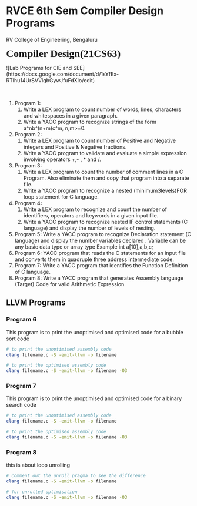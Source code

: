 # RVCE 6th Sem Compiler Design Programs

<p>RV College of Engineering, Bengaluru</p>
<p><strong><span style="font-family: serif; font-size: 28px;">Compiler Design(21CS63)</span></strong></p>
![Lab Programs for CIE and SEE](https://docs.google.com/document/d/1sYfEx-RTlhu14UrSVViqbGywJfuFdXIo/edit)
<p><br></p>
<ol>
    <li>Program 1:&nbsp;<ol>
            <li>Write a LEX program to count number of words, lines, characters and whitespaces in a given paragraph.</li>
            <li>Write a YACC program to recognize strings of the form a^nb^(n+m)c^m, n,m&gt;=0.</li>
        </ol>
    </li>
    <li>Program 2:<ol>
            <li>Write a LEX program to count number of Positive and Negative integers and Positive &amp; Negative fractions.</li>
            <li>Write a YACC program to validate and evaluate a simple expression involving operators +,- , * and /.</li>
        </ol>
    </li>
    <li>Program 3:<ol>
            <li>Write a LEX program to count the number of comment lines in a C Program. Also eliminate them and copy that program into a separate file.</li>
            <li>Write a YACC program to recognize a nested (minimum3levels)FOR loop statement for C language.</li>
        </ol>
    </li>
    <li>Program 4:<ol>
            <li>Write a LEX program to recognize and count the number of identifiers, operators and keywords in a given input file.</li>
            <li>Write a YACC program to recognize nested IF control statements (C language) and display the number of levels of nesting.</li>
        </ol>
    </li>
    <li>Program 5: Write a YACC program to recognize Declaration statement (C language) and display the number variables declared .
    Variable can be any basic data type  or array type
    Example int a[10],a,b,c;  
    </li>
    <li>Program 6: YACC program that reads the C statements for an input file and converts them in quadruple three address intermediate code.</li>
    <li>Program 7: Write a YACC program that identifies the Function Definition of C language.</li>
    <li>Program 8: Write a YACC program that generates Assembly language (Target) Code for valid Arithmetic Expression.</li>
</ol>

## LLVM Programs

### Program 6

This program is to print the unoptimised and optimised code for a bubble sort code

```bash
# to print the unoptimised assembly code
clang filename.c -S -emit-llvm -o filename

# to print the optimised assembly code
clang filename.c -S -emit-llvm -o filename -O3
```

### Program 7

This program is to print the unoptimised and optimised code for a binary search code

```bash
# to print the unoptimised assembly code
clang filename.c -S -emit-llvm -o filename

# to print the optimised assembly code
clang filename.c -S -emit-llvm -o filename -O3
```

### Program 8

this is about loop unrolling

```bash
# comment out the unroll pragma to see the difference
clang filename.c -S -emit-llvm -o filename

# for unrolled optimisation
clang filename.c -S -emit-llvm -o filename -O3
```